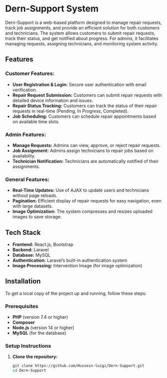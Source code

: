 # Dern-Support System

Dern-Support is a web-based platform designed to manage repair requests, track job assignments, and provide an efficient solution for both customers and technicians. The system allows customers to submit repair requests, track their status, and get notified about progress. For admins, it facilitates managing requests, assigning technicians, and monitoring system activity.

## Features

### Customer Features:
- **User Registration & Login:** Secure user authentication with email verification.
- **Repair Request Submission:** Customers can submit repair requests with detailed device information and issues.
- **Repair Status Tracking:** Customers can track the status of their repair requests in real-time (Pending, In Progress, Completed).
- **Job Scheduling:** Customers can schedule repair appointments based on available time slots.

### Admin Features:
- **Manage Requests:** Admins can view, approve, or reject repair requests.
- **Job Assignment:** Admins assign technicians to repair jobs based on availability.
- **Technician Notification:** Technicians are automatically notified of their assignments.

### General Features:
- **Real-Time Updates:** Use of AJAX to update users and technicians without page reloads.
- **Pagination:** Efficient display of repair requests for easy navigation, even with large datasets.
- **Image Optimization:** The system compresses and resizes uploaded images to save storage.

## Tech Stack

- **Frontend:** React.js, Bootstrap
- **Backend:** Laravel
- **Database:** MySQL
- **Authentication:** Laravel’s built-in authentication system
- **Image Processing:** Intervention Image (for image optimization)

## Installation

To get a local copy of the project up and running, follow these steps:

### Prerequisites
- **PHP** (version 7.4 or higher)
- **Composer**
- **Node.js** (version 14 or higher)
- **MySQL** (for the database)

### Setup Instructions

1. **Clone the repository:**
   ```bash
   git clone https://github.com/Hussein-luigi/Dern-Support.git
   cd Dern-Support
